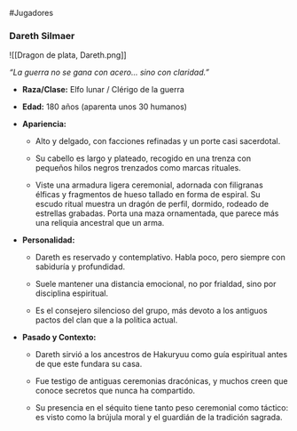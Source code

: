 #Jugadores
### **Dareth Silmaer**

![[Dragon de plata, Dareth.png]]

_“La guerra no se gana con acero... sino con claridad.”_

- **Raza/Clase:** Elfo lunar / Clérigo de la guerra
    
- **Edad:** 180 años (aparenta unos 30 humanos)
    
- **Apariencia:**
    
    - Alto y delgado, con facciones refinadas y un porte casi sacerdotal.
        
    - Su cabello es largo y plateado, recogido en una trenza con pequeños hilos negros trenzados como marcas rituales.
        
    - Viste una armadura ligera ceremonial, adornada con filigranas élficas y fragmentos de hueso tallado en forma de espiral. Su escudo ritual muestra un dragón de perfil, dormido, rodeado de estrellas grabadas. Porta una maza ornamentada, que parece más una reliquia ancestral que un arma.
        
- **Personalidad:**
    
    - Dareth es reservado y contemplativo. Habla poco, pero siempre con sabiduría y profundidad.
        
    - Suele mantener una distancia emocional, no por frialdad, sino por disciplina espiritual.
        
    - Es el consejero silencioso del grupo, más devoto a los antiguos pactos del clan que a la política actual.
        
- **Pasado y Contexto:**
    
    - Dareth sirvió a los ancestros de Hakuryuu como guía espiritual antes de que este fundara su casa.
        
    - Fue testigo de antiguas ceremonias dracónicas, y muchos creen que conoce secretos que nunca ha compartido.
        
    - Su presencia en el séquito tiene tanto peso ceremonial como táctico: es visto como la brújula moral y el guardián de la tradición sagrada.